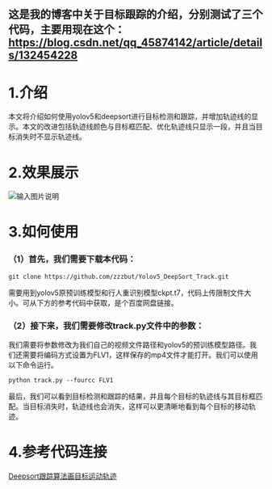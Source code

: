 ﻿
## 这是我的博客中关于目标跟踪的介绍，分别测试了三个代码，主要用现在这个：https://blog.csdn.net/qq_45874142/article/details/132454228
# 1.介绍
本文将介绍如何使用yolov5和deepsort进行目标检测和跟踪，并增加轨迹线的显示。本文的改进包括轨迹线颜色与目标框匹配、优化轨迹线只显示一段，并且当目标消失时不显示轨迹线。
# 2.效果展示
![输入图片说明](/imgs/2023-08-24/833xfAWa8rm1jU4j.gif)



# 3.如何使用



### （1）首先，我们需要下载本代码：
`git clone https://github.com/zzzbut/Yolov5_DeepSort_Track.git`

需要用到yolov5原预训练模型和行人重识别模型ckpt.t7，代码上传限制文件大小。可从下方的参考代码中获取，是个百度网盘链接。

### （2）接下来，我们需要修改track.py文件中的参数：
我们需要将参数修改为我们自己的视频文件路径和yolov5的预训练模型路径。我们还需要将编码方式设置为FLV1，这样保存的mp4文件才能打开。我们可以使用以下命令运行。

`python track.py --fourcc FLV1`

最后，我们可以看到目标检测和跟踪的结果，并且每个目标的轨迹线与其目标框匹配。当目标消失时，轨迹线也会消失，这样可以更清晰地看到每个目标的移动轨迹。
# 4.参考代码连接
[Deepsort跟踪算法画目标运动轨迹](https://blog.csdn.net/qq_35832521/article/details/115124521?ops_request_misc=%257B%2522request%255Fid%2522%253A%2522169269914116800222876736%2522%252C%2522scm%2522%253A%252220140713.130102334..%2522%257D&request_id=169269914116800222876736&biz_id=0&utm_medium=distribute.pc_search_result.none-task-blog-2~all~sobaiduend~default-4-115124521-null-null.142%5Ev93%5EchatgptT3_2&utm_term=deepsort%20%E8%BD%A8%E8%BF%B9&spm=1018.2226.3001.4187)
